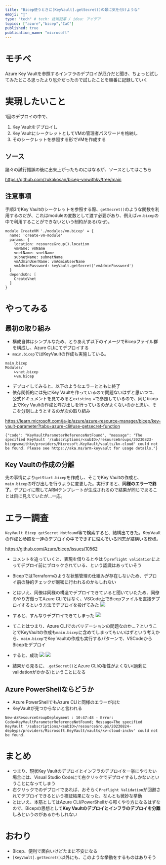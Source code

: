 ```yaml
---
title: "Bicep使うときに[KeyVault].getSecret()の類に気を付けような"
emoji: "💪"
type: "tech" # tech: 技術記事 / idea: アイデア
topics: ["azure","bicep","IaC"]
published: true
publication_name: "microsoft"
---
```


# モチベ
Azure Key Vaultを参照するインフラのデプロイが厄介だと聞き、ちょっと試してみたところ思ったより厄介だったので試したことを順番に記録していく

# 実現したいこと
1回のデプロイの中で、
1. Key Vaultをデプロイし
2. Key VaultにシークレットとしてVMの管理者パスワードを格納し
3. そのシークレットを参照する形でVMを作成する

## ソース
諸々の試行錯誤の後に出来上がったものにはなるが、ソースとしてはこちら

https://github.com/zukakosan/bicep-vmwithkv/tree/main

## 注意事項
手順3でKey Vaultのシークレットを参照する際、`getSecret()`のような関数を利用するのだが、これはmoduleの変数として渡す必要があり、例えば`vm.bicep`の中で利用することができないという制約がある(なぜ)。

```bicep
module CreateVM './modules/vm.bicep' = {
  name: 'create-vm-module'
  params: {
    location: resourceGroup().location
    vmName: vmName
    vnetName: vnetName
    subnetName: subnetName
    vmAdminUserName: vmAdminUserName
    vmAdminPassword: keyVault.getSecret('vmAdminPassword')
  }
  dependsOn: [
    CreateVnet
  ]
}
```
# やってみる

## 最初の取り組み
- 構成自体はシンプルなため、とりあえず以下のイメージでBicepファイル群を構成し、Azure CLIにてデプロイする
- `main.bicep`ではKeyVaultの作成も実施している。

```
main.bicep
Modules/
    ∟vnet.bicep
    ∟vm.bicep
```

- デプロイしてみると、以下のようなエラーとともに終了
- 依存関係的には先にKey Vaultを作っているので問題ないはずと思いつつ、公式ドキュメントを見てみると`existing =`で参照しているので、同じbicep上でKey Vaultの作成と呼び出しを行っているのがよくないのかと思い、そこを分割しようとするのが次の取り組み

https://learn.microsoft.com/ja-jp/azure/azure-resource-manager/bicep/key-vault-parameter?tabs=azure-cli#use-getsecret-function

```
{"code": "KeyVaultParameterReferenceNotFound", "message": "The specified KeyVault '/subscriptions/<subID>/resourceGroups/20230823-bicepvmwithkv/providers/Microsoft.KeyVault/vaults/kv-cloud' could not be found. Please see https://aka.ms/arm-keyvault for usage details."}
```

## Key Vaultの作成の分離
先の事情により`getStart.bicep`を作成し、そこでKey Vaultの作成と、`main.bicep`の呼び出しを行うように変更した。実行すると、**同様のエラーで終了**。デプロイに際してARMテンプレートが生成されるので結果が同じであることは目に見えていたが…一応。

# エラー調査

`KeyVault Bicep getSecret Notfound`等で検索すると、結構出てきた。KeyVaultの作成と参照を一連のデプロイの中でできずに悩んでいる同志が結構いる模様。

https://github.com/Azure/bicep/issues/10562

- コメントを追っていくと、表現を借りるとやはり`preflight validation`によってデプロイ前にブロックされている、という認識はあっていそう
- BicepではTerraformのような状態管理の仕組みが存在しないため、デプロイ前の静的チェックが厳密に行われるのかもしれない
- とはいえ、同僚は同様の構造でデプロイできていると聞いていたため、同僚のやり方倣ってAzure CLIではなく、VSCode上でBicepファイルを直接デプロイするという方法でデプロイを投げてみた
![](/images/20230824-kvbicepvm/01.png)

- すると、すんなりデプロイできてしまった
![](/images/20230824-kvbicepvm/02.png)

- てことはつまり、Azure CLIでのバリデーションの問題なのか…？ということでKeyVaultの作成も`main.bicep`に含めてしまってもいいはずという考えから、`main.bicep`でKey Vaultの作成も実行するパターンで、VSCodeからBicepをデプロイ
- すると、成功
![](/images/20230824-kvbicepvm/03.png)
![](/images/20230824-kvbicepvm/04.png)

- 結果から見るに、`.getSecret()`とAzure CLIの相性がよくない(過剰にvalidationがかかる)ということになる

## Azure PowerShellならどうか
- Azure PowerShellでもAzure CLIと同様のエラーが出た
- KeyVaultが見つからないと言われる

```
New-AzResourceGroupDeployment : 10:47:48 - Error: Code=KeyVaultParameterReferenceNotFound; Message=The specified KeyVault '/subscriptions/<subID>/resourceGroups/20230824-depbyps/providers/Microsoft.KeyVault/vaults/kv-cloud-inckv' could not be found. 
```

# まとめ
- つまり、現状Key Vaultのデプロイとインフラのデプロイを一挙にやりたい場合には、Visual Studio Codeにて右クリックでデプロイするしかないということになってしまう
- 右クリックでのデプロイであれば、おそらく`Preflight Validation`が回避されてデプロイできるという検証結果になった、なんとも微妙な挙動
- とはいえ、本筋としてはAzure CLI/PowerShellから叩くやり方になるはずなので、Bicepの思想として**Key Vaultのデプロイとインフラのデプロイを分離しろ**というのがあるかもしれない

# おわり
- Bicep、便利で面白いけどたまに不安になる
- `[KeyVault].getSecret()`以外にも、このような挙動をするものはありそう